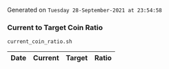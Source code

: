 Generated on `Tuesday 28-September-2021 at 23:54:58`

### Current to Target Coin Ratio
`current_coin_ratio.sh`

Date|Current|Target|Ratio
---|---|---|---
